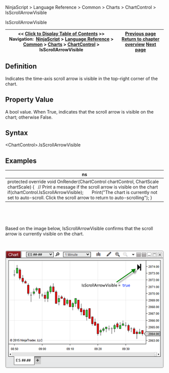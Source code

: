 ﻿


NinjaScript \> Language Reference \> Common \> Charts \> ChartControl \> IsScrollArrowVisible






















IsScrollArrowVisible







| \<\< [Click to Display Table of Contents](isscrollarrowvisible.md) \>\> **Navigation:**     [NinjaScript](ninjascript.md) \> [Language Reference](language_reference_wip.md) \> [Common](common.md) \> [Charts](chart.md) \> [ChartControl](chartcontrol.md) \> IsScrollArrowVisible | [Previous page](chartcontrol_indicators.md) [Return to chapter overview](chartcontrol.md) [Next page](isstayindrawmode.md) |
| --- | --- |











## Definition


Indicates the time\-axis scroll arrow is visible in the top\-right corner of the chart.


## 


## Property Value


A bool value. When True, indicates that the scroll arrow is visible on the chart; otherwise False.


## 


## Syntax


\<ChartControl\>.IsScrollArrowVisible


## 


## Examples




| ns |
| --- |
| protected override void OnRender(ChartControl chartControl, ChartScale chartScale) {    // Print a message if the scroll arrow is visible on the chart    if(chartControl.IsScrollArrowVisible);        Print("The chart is currently not set to auto\-scroll. Click the scroll arrow to return to auto\-scrolling"); } |



 


 


Based on the image below, IsScrollArrowVisible confirms that the scroll arrow is currently visible on the chart.


 


![ChartControl_IsScrollArrowVisible](chartcontrol_isscrollarrowvisible.png)








